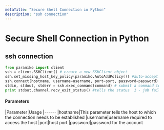 ```yaml
---
metaTitle: "Secure Shell Connection in Python"
description: "ssh connection"
---
```


# Secure Shell Connection in Python



## ssh connection


```py
from paramiko import client
ssh = client.SSHClient() # create a new SSHClient object
ssh.set_missing_host_key_policy(paramiko.AutoAddPolicy()) #auto-accept unknown host keys
ssh.connect(hostname, username=username, port=port, password=password) #connect with a host
stdin, stdout, stderr = ssh.exec_command(command) # submit a command to ssh
print stdout.channel.recv_exit_status() #tells the status  1 - job failed

```



#### Parameters


|Parameter|Usage
|------
|hostname|This parameter tells the host to which the connection needs to be established
|username|username required to access the host
|port|host port
|password|password for the account

